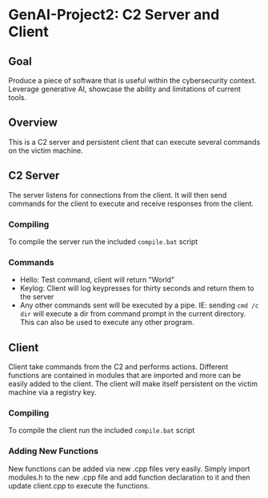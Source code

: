 # GenAI-Project2: C2 Server and Client
## Goal
Produce a piece of software that is useful within the cybersecurity context. Leverage generative AI, showcase the ability and limitations of current tools.

## Overview 
This is a C2 server and persistent client that can execute several commands on the victim machine.

## C2 Server
The server listens for connections from the client. It will then send commands for the client to execute and receive responses from the client. 

### Compiling
To compile the server run the included `compile.bat` script

### Commands
- Hello: Test command, client will return "World"
- Keylog: Client will log keypresses for thirty seconds and return them to the server
- Any other commands sent will be executed by a pipe. IE: sending `cmd /c dir` will execute a dir from command prompt in the current directory. This can also be used to execute any other program. 

## Client
Client take commands from the C2 and performs actions. Different functions are contained in modules that are imported and more can be easily added to the client. The client will make itself persistent on the 
victim machine via a registry key.

### Compiling
To compile the client run the included `compile.bat` script

### Adding New Functions
New functions can be added via new .cpp files very easily. Simply import modules.h to the new .cpp file and add function declaration to it and then update client.cpp
to execute the functions.
